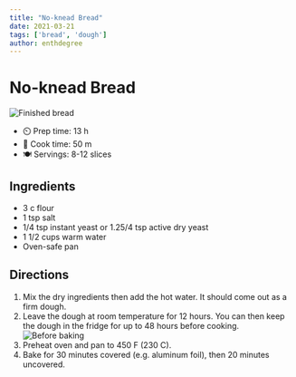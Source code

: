 ```yaml
---
title: "No-knead Bread"
date: 2021-03-21
tags: ['bread', 'dough']
author: enthdegree
---
```


# No-knead Bread

![Finished bread](../static/pix/no-knead-bread-1.webp)

- ⏲️ Prep time: 13 h
- 🍳 Cook time: 50 m
- 🍽️ Servings: 8-12 slices

## Ingredients

- 3 c flour
- 1 tsp salt
- 1/4 tsp instant yeast or 1.25/4 tsp active dry yeast
- 1 1/2 cups warm water
- Oven-safe pan

## Directions

 1. Mix the dry ingredients then add the hot water. It should come out as a firm dough.
 2. Leave the dough at room temperature for 12 hours. You can then keep the dough in the fridge for up to 48 hours before cooking.
    ![Before baking](../static/pix/no-knead-bread-2.webp)
 3. Preheat oven and pan to 450 F (230 C).
 4. Bake for 30 minutes covered (e.g. aluminum foil), then 20 minutes uncovered.
